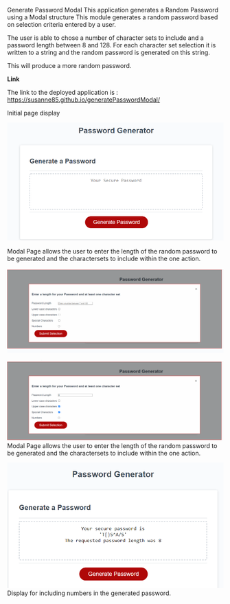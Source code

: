 Generate Password Modal
This application generates a Random Password using a Modal structure
This module generates a random password based on selection criteria entered by a user.

The user is able to chose a number of character sets to include and a password length between 8 and 128. 
For each character set selection it is written to a string and the random password is generated on this string. 

This will produce a more random password.

**Link**

The link to the deployed application is : https://susanne85.github.io/generatePasswordModal/

Initial page display

![Initial page display](./assets/images/01-generatePasswordModal.png)

Modal Page allows the user to enter the length of the random password to be generated and the charactersets to include within the one action.

![Instructions](./assets/images/02-generatePasswordModal.png)


![Instructions](./assets/images/03-generatePasswordModal.png)Modal Page allows the user to enter the length of the random password to be generated and the charactersets to include within the one action.

![Instructions](./assets/images/04-generatePasswordModal.png)
Display for including numbers in the generated password.
